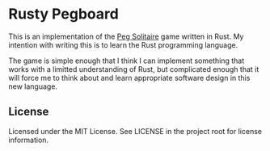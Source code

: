 # Rusty Pegboard

This is an implementation of the [Peg Solitaire](https://en.wikipedia.org/wiki/Peg_solitaire)
game written in Rust. My intention with writing this is to learn the Rust
programming language.

The game is simple enough that I think I can implement something that works
with a limitted understanding of Rust, but complicated enough that it will
force me to think about and learn appropriate software design in this new
language.

## License

Licensed under the MIT License. See LICENSE in the project root for license information.
